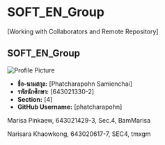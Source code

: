 # SOFT_EN_Group

[Working with Collaborators and Remote Repository]

## SOFT_EN_Group

![Profile Picture](media/phatcharapohn.jpg)

- **ชื่อ-นามสกุล:** [Phatcharapohn Samienchai]
- **รหัสนักศึกษา:** [643021330-2]
- **Section:** [4]
- **GitHub Username:** [phatcharapohn]


Marisa Pinkaew, 643021429-3, Sec.4, BamMarisa


Narisara Khaowkong, 643020617-7, SEC4, tmxgm
